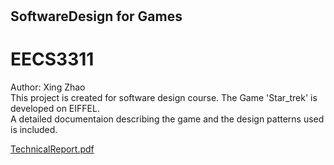 # <h2>SoftwareDesign for Games</h2>
# EECS3311
Author: Xing Zhao   
This project is created for software design course. The Game 'Star_trek' is developed on EIFFEL.   
A detailed documentaion describing the game and the design patterns used is included.
<object data="star_trek/Report_3311_project.pdf" type="application/pdf" width="%100" height="%100">
  <p><a href="star_trek/Report_3311_project.pdf">TechnicalReport.pdf</a></p>
</object>
